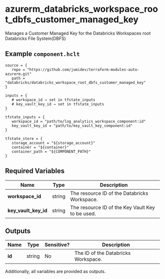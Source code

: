 # azurerm_databricks_workspace_root_dbfs_customer_managed_key

Manages a Customer Managed Key for the Databricks Workspaces root Databricks File System(DBFS)

## Example `component.hclt`

```hcl
source = {
   repo = "https://github.com/jumidev/terraform-modules-auto-azurerm.git"   
   path = "databricks/databricks_workspace_root_dbfs_customer_managed_key"   
}

inputs = {
   # workspace_id → set in tfstate_inputs
   # key_vault_key_id → set in tfstate_inputs
}

tfstate_inputs = {
   workspace_id = "path/to/log_analytics_workspace_component:id"   
   key_vault_key_id = "path/to/key_vault_key_component:id"   
}

tfstate_store = {
   storage_account = "${storage_account}"   
   container = "${container}"   
   container_path = "${COMPONENT_PATH}"   
}

```

## Required Variables

| Name | Type |  Description |
| ---- | --------- |  ----------- |
| **workspace_id** | string |  The resource ID of the Databricks Workspace. | 
| **key_vault_key_id** | string |  The resource ID of the Key Vault Key to be used. | 



## Outputs

| Name | Type | Sensitive? | Description |
| ---- | ---- | --------- | --------- |
| **id** | string | No  | The ID of the Databricks Workspace. | 

Additionally, all variables are provided as outputs.
